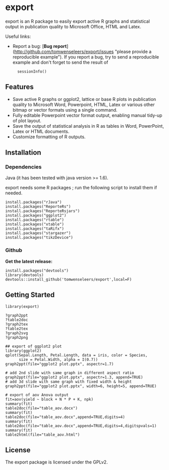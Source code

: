 export
======
export is an R package to easily export active R graphs and statistical output 
in publication quality to Microsoft Office, HTML and Latex.

Useful links: 

* Report a bug: 
[**Bug report**]
(http://github.com/tomwenseleers/export/issues "please provide a reproducible example"). 
If you report a bug, try to send a reproducible example and don't forget to send the result of 
    
        sessionInfo()
        
Features
--------
* Save active R graphs or ggplot2, lattice or base R plots in publication 
  quality to Microsoft Word, Powerpoint, HTML, Latex or various other bitmap or 
  vector formats using a single command.
* Fully editable Powerpoint vector format output, enabling manual tidy-up of plot layout.
* Save the output of statistical analysis in R as tables in Word, PowerPoint, Latex or HTML documents.
* Customize formatting of R outputs.

Installation
------------

### Dependencies

Java (it has been tested with java version >= 1.6).

export needs some R packages ; run the following script to install them if needed.

    install.packages("rJava")
    install.packages("ReporteRs")
    install.packages("ReporteRsjars")
    install.packages("ggplot2")
    install.packages("rtable")
    install.packages("xtable")
    install.packages("taRifx")
    install.packages("stargazer")
    install.packages("tikzDevice")


### Github

**Get the latest release:**  

    install.packages("devtools")
    library(devtools)
    devtools::install_github('tomwenseleers/export',local=F)

  
Getting Started
---------------

    library(export)
       
    ?graph2ppt
    ?table2doc
    ?graph2tex
    ?table2tex
    ?graph2svg
    ?graph2png

    ## export of ggplot2 plot
    library(ggplot2)
    qplot(Sepal.Length, Petal.Length, data = iris, color = Species, 
          size = Petal.Width, alpha = I(0.7))
    graph2ppt(file="ggplot2 plot.pptx", aspectr=1.7)

    # add 2nd slide with same graph in different aspect ratio
    graph2ppt(file="ggplot2 plot.pptx", aspectr=1.3, append=TRUE) 
    # add 3d slide with same graph with fixed width & height
    graph2ppt(file="ggplot2 plot.pptx", width=6, height=5, append=TRUE) 

    # export of aov Anova output
    fit=aov(yield ~ block + N * P + K, npk)
    summary(fit)
    table2doc(file="table_aov.docx")
    summary(fit)
    table2doc(file="table_aov.docx",append=TRUE,digits=4)
    summary(fit)
    table2doc(file="table_aov.docx",append=TRUE,digits=4,digitspvals=1)
    summary(fit)
    table2html(file="table_aov.html")
  
License
-------
The export package is licensed under the GPLv2.

